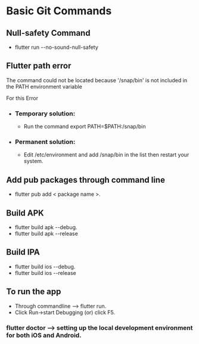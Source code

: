 # Basic Git Commands 

## Null-safety Command

*  flutter run --no-sound-null-safety


## Flutter path error

The command could not be located because '/snap/bin' is not included in the PATH environment variable

For this Error

* ### Temporary solution:
    
    * Run the command export PATH=$PATH:/snap/bin



* ### Permanent solution:
    
    * Edit /etc/environment and add /snap/bin in the list then restart your system.

## Add pub packages through command line 

* flutter pub add  < package name >.

## Build APK 
*  flutter build apk --debug.
*  flutter build apk --release


## Build IPA

* flutter build ios --debug.
* flutter build ios --release


## To run the app

* Through commandline --> flutter run.
* Click Run->start Debugging (or) click F5.

### flutter doctor -->  setting up the local development environment for both iOS and Android.